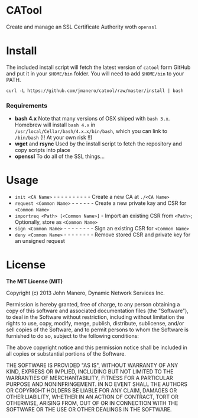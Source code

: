 CATool
======
Create and manage an SSL Certificate Authority woth `openssl`

# Install
The included install script will fetch the latest version of `catool` form GitHub
and put it in your `$HOME/bin` folder. You will need to add `$HOME/bin` to your PATH.

```
curl -L https://github.com/jmanero/catool/raw/master/install | bash
```

### Requirements
* **bash 4.x** Note that many versions of OSX shiped with `bash 3.x`. Homebrew will
install `bash 4.x` in `/usr/local/Cellar/bash/4.x.x/bin/bash`, which you can link to
`/bin/bash` (!! At your own risk !!)
* **wget** and **rsync** Used by the install script to fetch the repository and copy scripts into place
* **openssl** To do all of the SSL things...

# Usage
* `init <CA Name>` - - - - - - - - - - Create a new CA at `./<CA Name>`
* `request <Common Name>`  - - - - - - Create a new private kay and CSR for `<Common Name>`
* `importreq <Path> [<Common Name>]` - Import an existing CSR from `<Path>`; Optionally, store as `<Common Name>`
* `sign <Common Name>` - - - - - - - - Sign an existing CSR for `<Common Name>`
* `deny <Common Name>` - - - - - - - - Remove stored CSR and private key for an unsigned request

# License
**The MIT License (MIT)**

Copyright (c) 2013 John Manero, Dynamic Network Services Inc.

Permission is hereby granted, free of charge, to any person obtaining a copy
of this software and associated documentation files (the "Software"), to deal
in the Software without restriction, including without limitation the rights
to use, copy, modify, merge, publish, distribute, sublicense, and/or sell
copies of the Software, and to permit persons to whom the Software is
furnished to do so, subject to the following conditions:

The above copyright notice and this permission notice shall be included in
all copies or substantial portions of the Software.

THE SOFTWARE IS PROVIDED "AS IS", WITHOUT WARRANTY OF ANY KIND, EXPRESS OR
IMPLIED, INCLUDING BUT NOT LIMITED TO THE WARRANTIES OF MERCHANTABILITY,
FITNESS FOR A PARTICULAR PURPOSE AND NONINFRINGEMENT. IN NO EVENT SHALL THE
AUTHORS OR COPYRIGHT HOLDERS BE LIABLE FOR ANY CLAIM, DAMAGES OR OTHER
LIABILITY, WHETHER IN AN ACTION OF CONTRACT, TORT OR OTHERWISE, ARISING FROM,
OUT OF OR IN CONNECTION WITH THE SOFTWARE OR THE USE OR OTHER DEALINGS IN
THE SOFTWARE.
